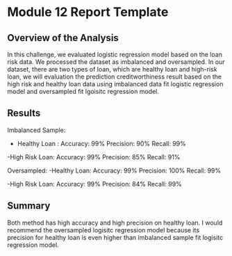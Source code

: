 # Module 12 Report Template

## Overview of the Analysis

In this challenge, we evaluated logistic regression model based on the loan risk data. We processed the dataset as imbalanced and oversampled. In our dataset, there are two types of loan, which are healthy loan  and high-risk loan, we will evaluation the prediction creditworthiness result based on the high risk and healthy loan data using imbalanced data fit logistic regression model and oversampled fit lgoisitc regression model.

## Results

Imbalanced Sample:
- Healthy Loan :
    Accuracy: 99%
    Precision: 90%
    Recall: 99%

-High Risk Loan:
    Accuracy: 99%
    Precision: 85%
    Recall: 91%

Oversampled:
-Healthy Loan: 
    Accuracy: 99%
    Precision: 100%
    Recall: 99%

-High Risk Loan:
    Accuracy: 99%
    Precision: 84%
    Recall: 99%


## Summary

Both method has high accuracy and high precision on healthy loan. I would recommend the oversampled logisitc regression model because its precision for healthy loan is even higher than imbalanced sample fit logisitc regression model. 
